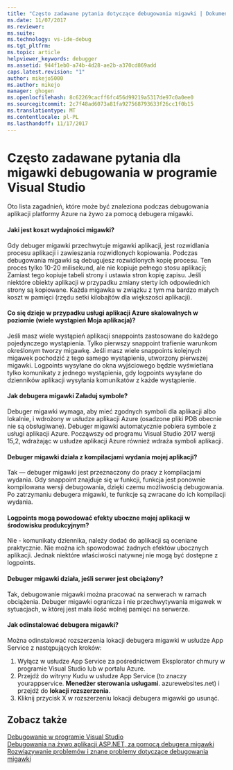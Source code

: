 ```yaml
---
title: "Często zadawane pytania dotyczące debugowania migawki | Dokumentacja firmy Microsoft"
ms.date: 11/07/2017
ms.reviewer: 
ms.suite: 
ms.technology: vs-ide-debug
ms.tgt_pltfrm: 
ms.topic: article
helpviewer_keywords: debugger
ms.assetid: 944f1eb0-a74b-4d28-ae2b-a370cd869add
caps.latest.revision: "1"
author: mikejo5000
ms.author: mikejo
manager: ghogen
ms.openlocfilehash: 8c62269cacff6fc456d99219a5317de97c0a0ee0
ms.sourcegitcommit: 2c7f48ad6073a81fa927568793633f26cc1f0b15
ms.translationtype: MT
ms.contentlocale: pl-PL
ms.lasthandoff: 11/17/2017
---
```

# <a name="frequently-asked-questions-for-snapshot-debugging-in-visual-studio"></a>Często zadawane pytania dla migawki debugowania w programie Visual Studio

Oto lista zagadnień, które może być znaleziona podczas debugowania aplikacji platformy Azure na żywo za pomocą debugera migawki.

#### <a name="what-is-the-performance-cost-of-taking-a-snapshot"></a>Jaki jest koszt wydajności migawki?

Gdy debuger migawki przechwytuje migawki aplikacji, jest rozwidlania procesu aplikacji i zawieszania rozwidlonych kopiowania. Podczas debugowania migawki są debugujesz rozwidlonych kopię procesu. Ten proces tylko 10-20 milisekund, ale nie kopiuje pełnego stosu aplikacji; Zamiast tego kopiuje tabeli strony i ustawia stron kopię zapisu. Jeśli niektóre obiekty aplikacji w przypadku zmiany sterty ich odpowiednich strony są kopiowane. Każda migawka w związku z tym ma bardzo małych koszt w pamięci (rzędu setki kilobajtów dla większości aplikacji). 

#### <a name="what-happens-if-i-have-a-scaled-out-azure-app-service-multiple-instances-of-my-app"></a>Co się dzieje w przypadku usługi aplikacji Azure skalowalnych w poziomie (wiele wystąpień Moja aplikacja)?

Jeśli masz wiele wystąpień aplikacji snappoints zastosowane do każdego pojedynczego wystąpienia. Tylko pierwszy snappoint trafienie warunkom określonym tworzy migawkę. Jeśli masz wiele snappoints kolejnych migawek pochodzić z tego samego wystąpienia, utworzony pierwszej migawki. Logpoints wysyłane do okna wyjściowego będzie wyświetlana tylko komunikaty z jednego wystąpienia, gdy logpoints wysyłane do dzienników aplikacji wysyłania komunikatów z każde wystąpienie. 

#### <a name="how-does-the-snapshot-debugger-load-symbols"></a>Jak debugera migawki Załaduj symbole?

Debuger migawki wymaga, aby mieć zgodnych symboli dla aplikacji albo lokalnie, i wdrożony w usłudze aplikacji Azure (osadzone pliki PDB obecnie nie są obsługiwane). Debuger migawki automatycznie pobiera symbole z usługi aplikacji Azure. Począwszy od programu Visual Studio 2017 wersji 15,2, wdrażając w usłudze aplikacji Azure również wdraża symboli aplikacji.

#### <a name="does-the-snapshot-debugger-work-against-release-builds-of-my-application"></a>Debuger migawki działa z kompilacjami wydania mojej aplikacji?

Tak — debuger migawki jest przeznaczony do pracy z kompilacjami wydania. Gdy snappoint znajduje się w funkcji, funkcja jest ponownie kompilowana wersji debugowania, dzięki czemu możliwością debugowania. Po zatrzymaniu debugera migawki, te funkcje są zwracane do ich kompilacji wydania. 

#### <a name="can-logpoints-cause-side-effects-in-my-production-application"></a>Logpoints mogą powodować efekty uboczne mojej aplikacji w środowisku produkcyjnym?

Nie - komunikaty dziennika, należy dodać do aplikacji są oceniane praktycznie. Nie można ich spowodować żadnych efektów ubocznych aplikacji. Jednak niektóre właściwości natywnej nie mogą być dostępne z logpoints. 

#### <a name="does-the-snapshot-debugger-work-if-my-server-is-under-load"></a>Debuger migawki działa, jeśli serwer jest obciążony?

Tak, debugowanie migawki można pracować na serwerach w ramach obciążenia. Debuger migawki ogranicza i nie przechwytywania migawek w sytuacjach, w której jest mała ilość wolnej pamięci na serwerze.

#### <a name="how-do-i-uninstall-the-snapshot-debugger"></a>Jak odinstalować debugera migawki?

Można odinstalować rozszerzenia lokacji debugera migawki w usłudze App Service z następujących kroków:

1. Wyłącz w usłudze App Service za pośrednictwem Eksplorator chmury w programie Visual Studio lub w portalu Azure.
1. Przejdź do witryny Kudu w usłudze App Service (to znaczy yourappservice. **Menedżer sterowania usługami**. azurewebsites.net) i przejdź do **lokacji rozszerzenia**.
1. Kliknij przycisk X w rozszerzeniu lokacji debugera migawki go usunąć.

## <a name="see-also"></a>Zobacz także

[Debugowanie w programie Visual Studio](../debugger/index.md)  
[Debugowania na żywo aplikacji ASP.NET, za pomocą debugera migawki](../debugger/debug-live-azure-applications.md)  
[Rozwiązywanie problemów i znane problemy dotyczące debugowania migawki](../debugger/debug-live-azure-apps-troubleshooting.md)
